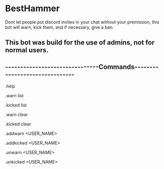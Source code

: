 # BestHammer
Dont let people put discord invites in your chat without your premission, this bot will warn, kick them, and if necessary, give a ban.

This bot was build for the use of admins, not for normal users.
------------------------------------------------------------------

-------------------------------Commands-------------------------------
----------------------------

.help

.warn list

.kicked list

.warn clear

.kicked clear

.addwarn <USER_NAME>

.addkicked <USER_NAME>

.unwarn <USER_NAME>

.unkicked <USER_NAME>
